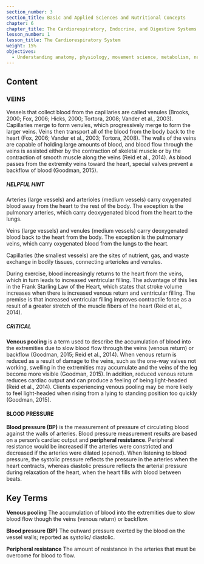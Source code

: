 ```yaml
---
section_number: 3
section_title: Basic and Applied Sciences and Nutritional Concepts
chapter: 6
chapter_title: The Cardiorespiratory, Endocrine, and Digestive Systems
lesson_number: 1
lesson_title: The Cardiorespiratory System
weight: 15%
objectives:
  - Understanding anatomy, physiology, movement science, metabolism, nutrition, and supplementation.
---
```


## Content
### VEINS

Vessels that collect blood from the capillaries are called venules (Brooks, 2000; Fox, 2006; Hicks, 2000; Tortora, 2008; Vander et al., 2003). Capillaries merge to form venules, which progressively merge to form the larger veins. Veins then transport all of the blood from the body back to the heart (Fox, 2006; Vander et al., 2003; Tortora, 2008). The walls of the veins are capable of holding large amounts of blood, and blood flow through the veins is assisted either by the contraction of skeletal muscle or by the contraction of smooth muscle along the veins (Reid et al., 2014). As blood passes from the extremity veins toward the heart, special valves prevent a backflow of blood (Goodman, 2015).

##### HELPFUL HINT

Arteries (large vessels) and arterioles (medium vessels) carry oxygenated blood away from the heart to the rest of the body. The exception is the pulmonary arteries, which carry deoxygenated blood from the heart to the lungs.

Veins (large vessels) and venules (medium vessels) carry deoxygenated blood back to the heart from the body. The exception is the pulmonary veins, which carry oxygenated blood from the lungs to the heart.

Capillaries (the smallest vessels) are the sites of nutrient, gas, and waste exchange in bodily tissues, connecting arterioles and venules.

During exercise, blood increasingly returns to the heart from the veins, which in turn leads to increased ventricular filling. The advantage of this lies in the Frank Starling Law of the Heart, which states that stroke volume increases when there is increased venous return and ventricular filling. The premise is that increased ventricular filling improves contractile force as a result of a greater stretch of the muscle fibers of the heart (Reid et al., 2014).

##### CRITICAL

**Venous pooling** is a term used to describe the accumulation of blood into the extremities due to slow blood flow through the veins (venous return) or backflow (Goodman, 2015; Reid et al., 2014). When venous return is reduced as a result of damage to the veins, such as the one-way valves not working, swelling in the extremities may accumulate and the veins of the leg become more visible (Goodman, 2015). In addition, reduced venous return reduces cardiac output and can produce a feeling of being light-headed (Reid et al., 2014). Clients experiencing venous pooling may be more likely to feel light-headed when rising from a lying to standing position too quickly (Goodman, 2015).

#### BLOOD PRESSURE

**Blood pressure (BP)** is the measurement of pressure of circulating blood against the walls of arteries. Blood pressure measurement results are based on a person’s cardiac output and **peripheral resistance**. Peripheral resistance would be increased if the arteries were constricted and decreased if the arteries were dilated (opened). When listening to blood pressure, the systolic pressure reflects the pressure in the arteries when the heart contracts, whereas diastolic pressure reflects the arterial pressure during relaxation of the heart, when the heart fills with blood between beats.

## Key Terms

**Venous pooling**
The accumulation of blood into the extremities due to slow blood flow though the veins (venous return) or backflow.

**Blood pressure (BP)**
The outward pressure exerted by the blood on the vessel walls; reported as systolic/ diastolic.

**Peripheral resistance**
The amount of resistance in the arteries that must be overcome for blood to flow.